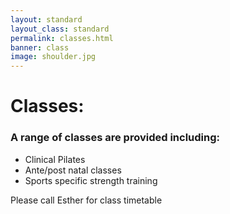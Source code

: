 ```yaml
---
layout: standard 
layout_class: standard
permalink: classes.html
banner: class
image: shoulder.jpg
---
```


# Classes:

### A range of classes are provided including:

- Clinical Pilates
- Ante/post natal classes
- Sports specific strength training

Please call Esther for class timetable

